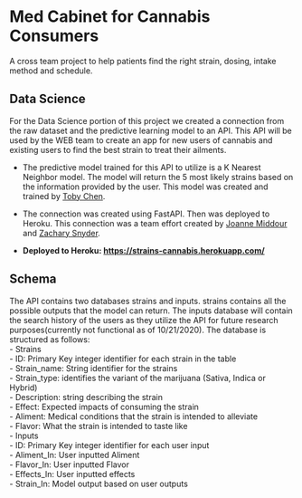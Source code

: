 # Med Cabinet for Cannabis Consumers
A cross team project to help patients find the right strain, dosing, intake method and schedule.

## Data Science
For the Data Science portion of this project we created a connection from the raw dataset and the predictive learning model to an API. This API will be used by the WEB team to create an app for new users of cannabis and existing users to find the best strain to treat their ailments.

- The predictive model trained for this API to utilize is a K Nearest Neighbor model. The model will return the 5 most likely strains based on the information provided by the user. This model was created and trained by [Toby Chen](https://github.com/TobyChen320).

- The connection was created using FastAPI. Then was deployed to Heroku. This connection was a team effort created by [Joanne Middour](https://github.com/jmmiddour) and [Zachary Snyder](https://github.com/zsnyder20).

- **Deployed to Heroku: https://strains-cannabis.herokuapp.com/**

## Schema
The API contains two databases strains and inputs. strains contains all the possible outputs that the model can return. The inputs database will contain the search history of the users as they utilize the API for future research purposes(currently not functional as of 10/21/2020). 
The database is structured as follows:  
    - Strains  
      - ID: Primary Key integer identifier for each strain in the table   
      - Strain_name: String identifier for the strains     
      - Strain_type: identifies the variant of the marijuana (Sativa, Indica or Hybrid)  
      - Description: string describing the strain  
      - Effect: Expected impacts of consuming the strain  
      - Aliment: Medical conditions that the strain is intended to alleviate  
      - Flavor: What the strain is intended to taste like   
    - Inputs  
      - ID: Primary Key integer identifier for each user input   
      - Aliment_In: User inputted Aliment   
      - Flavor_In: User inputted Flavor  
      - Effects_In: User inputted effects  
      - Strain_In: Model output based on user outputs   
